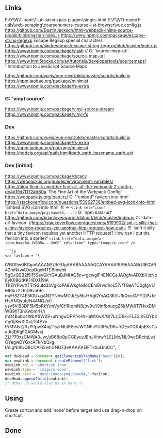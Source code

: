 ## Links

E:\Y\W\1-node\1-utils\test-gulp-plugins\single-html
E:\Y\W\1-node\1-utils\web-scraping\coursehunters-course-list-browser\vue.config.js
https://github.com/DustinJackson/html-webpack-inline-source-plugin/blob/master/index.js
    https://www.npmjs.com/package/escape-string-regexp Escape RegExp special characters
    https://github.com/sindresorhus/escape-string-regexp/blob/master/index.js
    https://www.npmjs.com/package/slash
    //
    G: 'source-map-url'
    https://www.npmjs.com/package/source-map-url
    https://www.html5rocks.com/en/tutorials/developertools/sourcemaps/ ''Introduction to JavaScript Source Maps

https://github.com/vuejs/vue-next/blob/master/scripts/build.js
https://npm.taobao.org/package/minimist
https://www.npmjs.com/package/fs-extra

### G: 'vinyl source'
https://www.npmjs.com/package/vinyl-source-stream
https://www.npmjs.com/package/vinyl-fs

### Dev

https://github.com/vuejs/vue-next/blob/master/scripts/build.js
https://www.npmjs.com/package/fs-extra
https://npm.taobao.org/package/minimist
https://nodejs.org/api/path.html#path_path_basename_path_ext

### Dev (initial)

https://www.npmjs.com/package/dotenv
https://webpack.js.org/guides/environment-variables/
https://blog.flennik.com/the-fine-art-of-the-webpack-2-config-dc4d19d7f172#d60a 'The Fine Art of the Webpack Config'
https://webpack.js.org/loaders/
G: '"embed" favicon into html'
    https://stackoverflow.com/questions/53962736/embed-svg-icon-into-html 'Embed SVG icon into html' !!! <- ```<link rel="icon" href="data:image/png;base64,...">```
G: 'npm data-url'
    https://github.com/brianloveswords/dataurl/blob/master/index.js
G: 'data-url favicon'
    //https://stackoverflow.com/questions/5199902/isnt-it-silly-that-a-tiny-favicon-requires-yet-another-http-request-how-can-i !!! 'Isn't it silly that a tiny favicon requires yet another HTTP request? How can I put the favicon into a sprite?' ```<link href="data:image/x-icon;base64,iVBORw...QmCC" rel="icon" type="image/x-icon" /> ```

    ```js
    var favIcon = "\
iVBORw0KGgoAAAANSUhEUgAAABAAAAAQCAYAAAAf8/9hAAABrUlEQVR42mNkwAOepOgxMTD9mwhk\
5gDxQSB2l5l15SeyGkYGAuBJMtAQ5n+rgcwgIF4ENCCeJAOghvADXbIHqNoEyK0BGtKK14DXU9lA\
ThZiYPw/XTTr92uId3SVgKoPA8WkgNxIoCErsBrwdhoL57//TGeATC0gfgVUMRlo+2zRjD8vn6Rr\
mzH8ZT4E5IOU+gAN2YNhwMOJ/Ey8bJ+VgGYnAQ3K/f+fkQco/AYYDjP+feHs/fNQyub/N44NQJe0\
ysy5VI83DF5M5pRkY/mVyfCfIRtomNB/pv9v//9infbnucgZ5l/MW8T7HvxDMWB9hT3nXwbmrH//\
mO4Bubc4Wb/f9W09+uNmjwQPP/vHNHaWXwX/Gf7LsjD9k+FLZ3iKEQYbKmy1/jKwXIXx//1nfPvv\
P/MVJsZ/RzlYfpwX4nj/T5zrNbtK8evlWGNhcYU3Px/DR+f/DExGQK4pEKsCseJ/oDKgF0AGMvxj\
ZLIP79xzCMWA3Jyc/yB68pQpGGEyuyJEhJXhtwYLELMx/NL9wcDRcfqLwjOYegwDYGxcAFkNbQxg\
IALgNIBUQBUDAFi2whGNUZ3eAAAAAElFTkSuQmCC";
    ```
```js
var docHead = document.getElementsByTagName('head')[0];
var newLink = document.createElement('link');
newLink.rel = 'shortcut icon';
newLink.type = 'image/x-icon';
newLink.href = 'data:image/png;base64,'+favIcon;
docHead.appendChild(newLink);
/* Other JS would also be in here */
```

##  Using

Create sortcut and add 'node' before target and use drag-n-drop on shortcut. 

## Done
